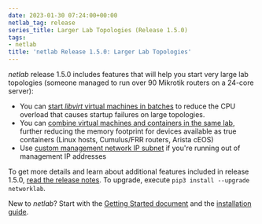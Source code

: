 ```yaml
---
date: 2023-01-30 07:24:00+00:00
netlab_tag: release
series_title: Larger Lab Topologies (Release 1.5.0)
tags:
- netlab
title: 'netlab Release 1.5.0: Larger Lab Topologies'
---
```

_netlab_ release 1.5.0 includes features that will help you start very large lab topologies (someone managed to run over 90 Mikrotik routers on a 24-core server):

* You can [start *libvirt* virtual machines in batches](https://netlab.tools/labs/libvirt/#starting-virtual-machines-in-batches) to reduce the CPU overload that causes startup failures on large topologies.
* You can [combine virtual machines and containers in the same lab](https://netlab.tools/providers/#combining-virtualization-providers), further reducing the memory footprint for devices available as true containers (Linux hosts, Cumulus/FRR routers, Arista cEOS)
* Use [custom management network IP subnet](https://netlab.tools/labs/libvirt/#libvirt-management-network) if you're running out of management IP addresses

To get more details and learn about additional features included in release 1.5.0, [read the release notes](https://netlab.tools/release/1.5/#release-1-5-0). To upgrade, execute `pip3 install --upgrade networklab`.

New to *netlab*? Start with the [Getting Started document](https://netlab.tools/tutorials/) and the [installation guide](https://netlab.tools/install/).
